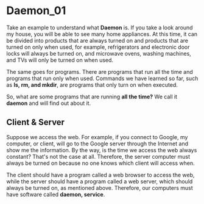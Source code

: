 # Daemon_01

Take an example to understand what __Daemon__ is. If you take a look around my house, you will be able to see many home appliances. At this time, it can be divided into products that are always turned on and products that are turned on only when used, for example, refrigerators and electronic door locks will always be turned on, and microwave ovens, washing machines, and TVs will only be turned on when used.

The same goes for programs. There are programs that run all the time and programs that run only when used. Commands we have learned so far, such as __ls, rm, and mkdir__, are programs that only turn on when executed.

So, what are some programs that are running **all the time?** We call it __daemon__ and will find out about it.

## Client & Server

Suppose we access the web. For example, if you connect to Google, my computer, or client, will go to the Google server through the Internet and show me the information. By the way, is the time we access the web always constant? That's not the case at all. Therefore, the server computer must always be turned on because no one knows which client will access when.

The client should have a program called a web browser to access the web, while the server should have a program called a web server, which should always be turned on, as mentioned above. Therefore, our computers must have software called __daemon, service__.